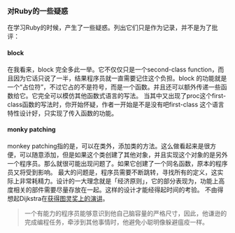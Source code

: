 ### 对Ruby的一些疑惑
在学习Ruby的时候，产生了一些疑惑。列出它们只是作为记录，并不是为了批评：

#### block
在我看来，block 完全多此一举。它不仅仅只是一个second-class function，而且因为它话只说了一半，结果程序员就一直需要记住这个负担。block 的功能就是一个“占位符”，不过它占的不是符号，而是一个函数。并且还可以额外传递一些函数给它。它完全可以模仿其他函数式语言的写法。
当其中又出现了proc这个first-class函数的写法时，你开始怀疑，作者一开始是不是没有吧first-class 这个语言特性设计好，只实现了传入函数的功能。


#### monky patching
monkey patching指的是，可以在类外，添加类的方法。这么做看起来是很方便，可以随意添加，但是如果这个类创建了其他对象，并且实现这个对象的是另外一个程序员。那么就很可能出现问题了。如果它创建了一个同名函数，原本的程序员又将受到影响。
最大的问题是，程序员需要不断跳转，寻找所有的定义，这实际上非常耗精力。设计的一大理念就是「经济原则」，它的部分表现为，功能上高度相关的部件需要尽量存放在一起。这样的设计才能经得起时间的考验。
不由得想起Dijkstra在[获得图灵奖上的演讲](http://www.ituring.com.cn/article/71467)。

> 一个有能力的程序员能够意识到他自己脑容量的严格尺寸，因此，他谦逊的完成编程任务，牵涉到其他事情时，他避免小聪明像躲避瘟疫一样。
